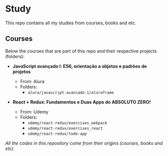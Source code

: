 # Study
This repo contains all my studies from courses, books and etc.


## Courses
Below the courses that are part of this repo and their respective projects (folders):

- **JavaScript avançado I: ES6, orientação a objetos e padrões de projetos**
    - From: Alura
    - Folders:
        - `alura/javascript-avancado-1/aluraframe`

- **React + Redux: Fundamentos e Duas Apps do ABSOLUTO ZERO!**
    - From: Udemy
    - Folders:
        - `udemy/react-redux/exercises_webpack`
        - `udemy/react-redux/exercises_react`
        - `udemy/react-redux/todo-app`


_All the codes in this repository come from their origins (courses, books and etc)._